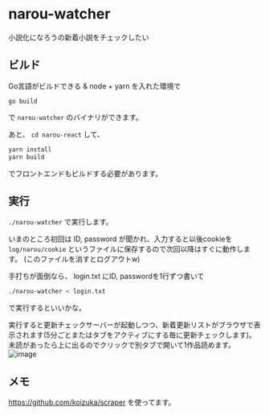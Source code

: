 # narou-watcher
小説化になろうの新着小説をチェックしたい

## ビルド
Go言語がビルドできる & node + yarn を入れた環境で

`go build`

で `narou-watcher` のバイナリができます。

あと、 `cd narou-react` して、

```bash
yarn install
yarn build
```
でフロントエンドもビルドする必要があります。

## 実行
`./narou-watcher` で実行します。

いまのところ初回は ID, password が聞かれ、入力すると以後cookieを `log/narou/cookie` というファイルに保存するので次回以降はすぐに動作します。
(このファイルを消すとログアウトw)

手打ちが面倒なら、 login.txt にID, passwordを1行ずつ書いて
```bash
./narou-watcher < login.txt
```
で実行するといいかな。

実行すると更新チェックサーバーが起動しつつ、新着更新リストがブラウザで表示されます(5分ごとまたはタブをアクティブにする毎に更新チェックします)。
未読があったら上に出るのでクリックで別タブで開いて1作品読めます。
![image](https://user-images.githubusercontent.com/864587/112756827-d7932f80-9021-11eb-99d1-6eda063df264.png)


## メモ

https://github.com/koizuka/scraper を使ってます。
